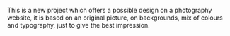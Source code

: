 This is a new project which offers a possible design on a photography website, it is based on an original picture, on backgrounds, mix of colours and typography, just to give the best impression.